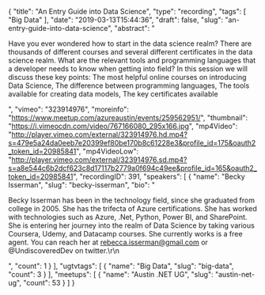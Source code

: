 {
  "title": "An Entry Guide into Data Science",
  "type": "recording",
  "tags": [
    "Big Data"
  ],
  "date": "2019-03-13T15:44:36",
  "draft": false,
  "slug": "an-entry-guide-into-data-science",
  "abstract": "<p>Have you ever wondered how to start in the data science realm? There are thousands of different courses and several different certificates in the data science realm. What are the relevant tools and programming languages that a developer needs to know when getting into field? In this session we will discuss these key points: The most helpful online courses on introducing Data Science, The difference between programming languages, The tools available for creating data models, The key certificates available</p>",
  "vimeo": "323914976",
  "moreinfo": "https://www.meetup.com/azureaustin/events/259562951/",
  "thumbnail": "https://i.vimeocdn.com/video/767166080_295x166.jpg",
  "mp4Video": "http://player.vimeo.com/external/323914976.hd.mp4?s=479e5a24da0eeb7e20399ef80be170b8c61228e3&profile_id=175&oauth2_token_id=20985841",
  "mp4VideoLow": "http://player.vimeo.com/external/323914976.sd.mp4?s=a8e544c6b2dcf623c8d17117b2779a0f694c49ee&profile_id=165&oauth2_token_id=20985841",
  "recordingID": 391,
  "speakers": [
    {
      "name": "Becky Isserman",
      "slug": "becky-isserman",
      "bio": "<p>Becky Isserman has been in the technology field, since she graduated from college in 2005. She has the trifecta of Azure certifications. She has worked with technologies such as Azure, .Net, Python, Power BI, and SharePoint. She is entering her journey into the realm of Data Science by taking various Coursera, Udemy, and Datacamp courses. She currently works is a free agent. You can reach her at rebecca.isserman@gmail.com or @UndiscoveredDev on twitter.\r\n</p>",
      "count": 1
    }
  ],
  "ugtvtags": [
    {
      "name": "Big Data",
      "slug": "big-data",
      "count": 3
    }
  ],
  "meetups": [
    {
      "name": "Austin .NET UG",
      "slug": "austin-net-ug",
      "count": 53
    }
  ]
}